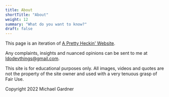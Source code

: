 ```yaml
---
title: About
shortTitle: "About"
weight: 12
summary: "What do you want to know?"
draft: false
---
```


This page is an iteration of [A Pretty Heckin' Website](https://philotfarnsworth.github.io/APrettyHeckinWebsite/).  

Any complaints, insights and nuanced opinions can be sent to me at [Idodevthings@gmail.com](mailto:Idodevthings@gmail.com).

This site is for educational purposes only. All images, videos and quotes are not the property of the site owner and used with a very tenuous grasp of Fair Use.

Copyright 2022 Michael Gardner